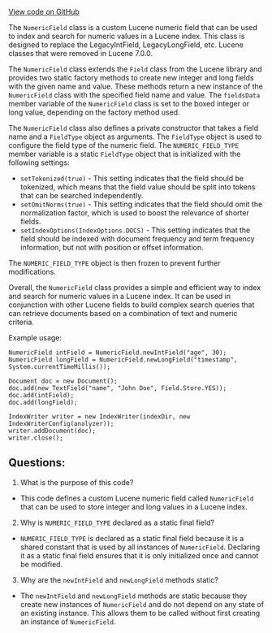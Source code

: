 [View code on GitHub](https://github.com/misbahsy/the-algorithm/src/java/com/twitter/search/common/schema/NumericField.java)

The `NumericField` class is a custom Lucene numeric field that can be used to index and search for numeric values in a Lucene index. This class is designed to replace the LegacyIntField, LegacyLongField, etc. Lucene classes that were removed in Lucene 7.0.0. 

The `NumericField` class extends the `Field` class from the Lucene library and provides two static factory methods to create new integer and long fields with the given name and value. These methods return a new instance of the `NumericField` class with the specified field name and value. The `fieldsData` member variable of the `NumericField` class is set to the boxed integer or long value, depending on the factory method used.

The `NumericField` class also defines a private constructor that takes a field name and a `FieldType` object as arguments. The `FieldType` object is used to configure the field type of the numeric field. The `NUMERIC_FIELD_TYPE` member variable is a static `FieldType` object that is initialized with the following settings:

- `setTokenized(true)` - This setting indicates that the field should be tokenized, which means that the field value should be split into tokens that can be searched independently.
- `setOmitNorms(true)` - This setting indicates that the field should omit the normalization factor, which is used to boost the relevance of shorter fields.
- `setIndexOptions(IndexOptions.DOCS)` - This setting indicates that the field should be indexed with document frequency and term frequency information, but not with position or offset information.

The `NUMERIC_FIELD_TYPE` object is then frozen to prevent further modifications.

Overall, the `NumericField` class provides a simple and efficient way to index and search for numeric values in a Lucene index. It can be used in conjunction with other Lucene fields to build complex search queries that can retrieve documents based on a combination of text and numeric criteria. 

Example usage:

```
NumericField intField = NumericField.newIntField("age", 30);
NumericField longField = NumericField.newLongField("timestamp", System.currentTimeMillis());

Document doc = new Document();
doc.add(new TextField("name", "John Doe", Field.Store.YES));
doc.add(intField);
doc.add(longField);

IndexWriter writer = new IndexWriter(indexDir, new IndexWriterConfig(analyzer));
writer.addDocument(doc);
writer.close();
```
## Questions: 
 1. What is the purpose of this code?
- This code defines a custom Lucene numeric field called `NumericField` that can be used to store integer and long values in a Lucene index.

2. Why is `NUMERIC_FIELD_TYPE` declared as a static final field?
- `NUMERIC_FIELD_TYPE` is declared as a static final field because it is a shared constant that is used by all instances of `NumericField`. Declaring it as a static final field ensures that it is only initialized once and cannot be modified.

3. Why are the `newIntField` and `newLongField` methods static?
- The `newIntField` and `newLongField` methods are static because they create new instances of `NumericField` and do not depend on any state of an existing instance. This allows them to be called without first creating an instance of `NumericField`.